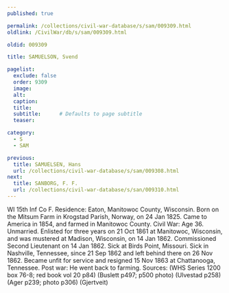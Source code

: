 ```yaml
---
published: true

permalink: /collections/civil-war-database/s/sam/009309.html
oldlink: /CivilWar/db/s/sam/009309.html

oldid: 009309

title: SAMUELSON, Svend

pagelist:
  exclude: false
  order: 9309
  image: 
  alt:
  caption:
  title:
  subtitle:      # Defaults to page subtitle
  teaser:

category: 
  - S 
  - SAM

previous:
  title: SAMUELSEN, Hans
  url: /collections/civil-war-database/s/sam/009308.html  
next:
  title: SANBORG, F. F.
  url: /collections/civil-war-database/s/san/009310.html   
---
```

WI 15th Inf Co F. Residence: Eaton, Manitowoc County, Wisconsin. Born on the Mitsum Farm in Krogstad Parish, Norway, on 24 Jan 1825. Came to America in 1854, and farmed in Manitowoc County. Civil War: Age 36. Unmarried. Enlisted for three years on 21 Oct 1861 at Manitowoc, Wisconsin, and was mustered at Madison, Wisconsin, on 14 Jan 1862. Commissioned Second Lieutenant on 14 Jan 1862. Sick at Birds Point, Missouri. Sick in Nashville, Tennessee, since 21 Sep 1862 and left behind there on 26 Nov 1862. Became unfit for service and resigned 15 Nov 1863 at Chattanooga, Tennessee. Post war: He went back to farming. Sources: (WHS Series 1200 box 76-8; red book vol 20 p84) (Buslett p497; p500 photo) (Ulvestad p258) (Ager p239; photo p306) (Gjertveit)